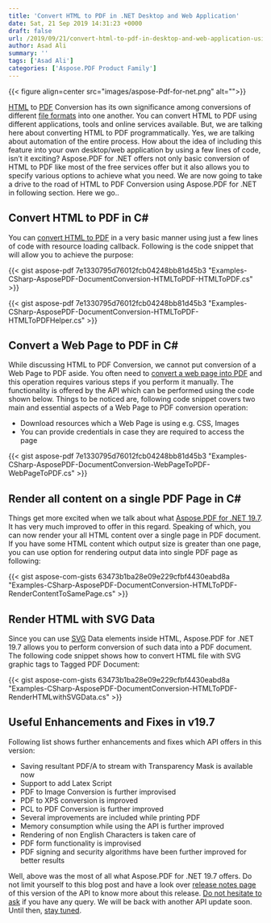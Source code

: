 ```yaml
---
title: 'Convert HTML to PDF in .NET Desktop and Web Application'
date: Sat, 21 Sep 2019 14:31:23 +0000
draft: false
url: /2019/09/21/convert-html-to-pdf-in-desktop-and-web-application-using-aspose.pdf-for-.net/
author: Asad Ali
summary: ''
tags: ['Asad Ali']
categories: ['Aspose.PDF Product Family']
---
```




{{< figure align=center src="images/aspose-Pdf-for-net.png" alt="">}}


[HTML][1] to [PDF][2] Conversion has its own significance among conversions of different [file formats][3] into one another. You can convert HTML to PDF using different applications, tools and online services available. But, we are talking here about converting HTML to PDF programmatically. Yes, we are talking about automation of the entire process. How about the idea of including this feature into your own desktop/web application by using a few lines of code, isn’t it exciting? Aspose.PDF for .NET offers not only basic conversion of HTML to PDF like most of the free services offer but it also allows you to specify various options to achieve what you need. We are now going to take a drive to the road of HTML to PDF Conversion using Aspose.PDF for .NET in following section. Here we go..

## Convert HTML to PDF in C#

You can [convert HTML to PDF][4] in a very basic manner using just a few lines of code with resource loading callback. Following is the code snippet that will allow you to achieve the purpose:

{{< gist aspose-pdf 7e1330795d76012fcb04248bb81d45b3 "Examples-CSharp-AsposePDF-DocumentConversion-HTMLToPDF-HTMLToPDF.cs" >}}

{{< gist aspose-pdf 7e1330795d76012fcb04248bb81d45b3 "Examples-CSharp-AsposePDF-DocumentConversion-HTMLToPDF-HTMLToPDFHelper.cs" >}}

## Convert a Web Page to PDF in C#

While discussing HTML to PDF Conversion, we cannot put conversion of a Web Page to PDF aside. You often need to [convert a web page into PDF][5] and this operation requires various steps if you perform it manually. The functionality is offered by the API which can be performed using the code shown below. Things to be noticed are, following code snippet covers two main and essential aspects of a Web Page to PDF conversion operation:  

*   Download resources which a Web Page is using e.g. CSS, Images
*   You can provide credentials in case they are required to access the page

{{< gist aspose-pdf 7e1330795d76012fcb04248bb81d45b3 "Examples-CSharp-AsposePDF-DocumentConversion-WebPageToPDF-WebPageToPDF.cs" >}}

## Render all content on a single PDF Page in C#

Things get more excited when we talk about what [Aspose.PDF for .NET 19.7][6]. It has very much improved to offer in this regard. Speaking of which, you can now render your all HTML content over a single page in PDF document. If you have some HTML content which output size is greater than one page, you can use option for rendering output data into single PDF page as following:

{{< gist aspose-com-gists 63473b1ba28e09e229cfbf4430eabd8a "Examples-CSharp-AsposePDF-DocumentConversion-HTMLToPDF-RenderContentToSamePage.cs" >}}

## Render HTML with SVG Data

Since you can use [SVG][7] Data elements inside HTML, Aspose.PDF for .NET 19.7 allows you to perform conversion of such data into a PDF document. The following code snippet shows how to convert HTML file with SVG graphic tags to Tagged PDF Document:

{{< gist aspose-com-gists 63473b1ba28e09e229cfbf4430eabd8a "Examples-CSharp-AsposePDF-DocumentConversion-HTMLToPDF-RenderHTMLwithSVGData.cs" >}}

## Useful Enhancements and Fixes in v19.7

Following list shows further enhancements and fixes which API offers in this version:

*   Saving resultant PDF/A to stream with Transparency Mask is available now
*   Support to add Latex Script 
*   PDF to Image Conversion is further improvised
*   PDF to XPS conversion is improved
*   PCL to PDF Conversion is further improved
*   Several improvements are included while printing PDF
*   Memory consumption while using the API is further improved
*   Rendering of non English Characters is taken care of
*   PDF form functionality is improvised
*   PDF signing and security algorithms have been further improved for better results

Well, above was the most of all what Aspose.PDF for .NET 19.7 offers. Do not limit yourself to this blog post and have a look over [release notes page][8] of this version of the API to know more about this release. [Do not hesitate to ask][9] if you have any query. We will be back with another API update soon. Until then, [stay tuned][10].




[1]: https://wiki.fileformat.com/web/html/ "HTML file format"
[2]: https://wiki.fileformat.com/view/pdf/ "PDF file format"
[3]: https://www.fileformat.com/ "Developer's Guide to File Formats"
[4]: https://docs.aspose.com/display/pdfnet/Convert+a+File+to+PDF+Format#ConvertaFiletoPDFFormat-ConvertHTMLtoPDF-ResourceLoadingCallback "Convert HTML to PDF"
[5]: https://docs.aspose.com/display/pdfnet/Convert+a+File+to+PDF+Format#ConvertaFiletoPDFFormat-ConvertWebPagetoPDF "Convert a web page into PDF"
[6]: https://www.nuget.org/packages/Aspose.PDF/19.7.0 "Aspose.PDF for .NET 19.7"
[7]: https://wiki.fileformat.com/page-description-language/svg/ "SVG File Format"
[8]: https://docs.aspose.com/display/pdfnet/Aspose.PDF+for+.NET+19.7+Release+Notes "Aspose.PDF for .NET 19.7 release notes"
[9]: https://forum.aspose.com/c/pdf "Aspose.PDF support forum"
[10]: https://blog.aspose.com/category/aspose-products/aspose-omr-product-family/ "Subscribe Aspose.PDF Blog"




